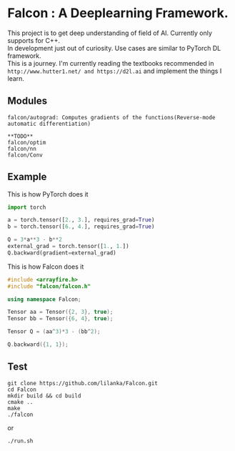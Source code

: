 # Falcon : A Deeplearning Framework.

This project is to get deep understanding of field of AI. Currently only supports for C++.  
In development just out of curiosity. Use cases are similar to PyTorch DL framework.  
This is a journey. I'm currently reading the textbooks recommended in 
``http://www.hutter1.net/ and https://d2l.ai`` and implement the things I learn.  

## Modules  
```shell
falcon/autograd: Computes gradients of the functions(Reverse-mode automatic differentiation)
                  
**TODO**
falcon/optim 
falcon/nn
falcon/Conv
```

## Example  
This is how PyTorch does it
```python
import torch

a = torch.tensor([2., 3.], requires_grad=True)
b = torch.tensor([6., 4.], requires_grad=True)

Q = 3*a**3 - b**2
external_grad = torch.tensor([1., 1.])
Q.backward(gradient=external_grad)
```

This is how Falcon does it
```c++
#include <arrayfire.h>
#include "falcon/falcon.h"

using namespace Falcon;

Tensor aa = Tensor({2, 3}, true);
Tensor bb = Tensor({6, 4}, true);

Tensor Q = (aa^3)*3 - (bb^2);

Q.backward({1, 1});
```

## Test 
```shell
git clone https://github.com/lilanka/Falcon.git
cd Falcon
mkdir build && cd build
cmake ..
make 
./falcon
```
or 
```
./run.sh
```
